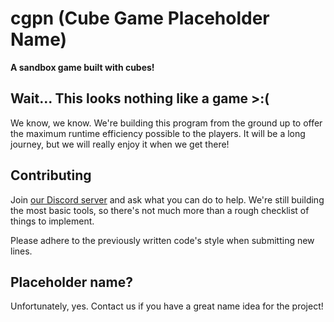 # cgpn (Cube Game Placeholder Name)

**A sandbox game built with cubes!**

## Wait... This looks nothing like a game >:(

We know, we know.
We're building this program from the ground up to offer the maximum runtime efficiency possible to the players.
It will be a long journey, but we will really enjoy it when we get there!

## Contributing

Join [our Discord server](https://discord.gg/Ryhh3fy77p) and ask what you can do to help.
We're still building the most basic tools, so there's not much more than a rough checklist of things to implement.

Please adhere to the previously written code's style when submitting new lines.

## Placeholder name?

Unfortunately, yes.
Contact us if you have a great name idea for the project!
